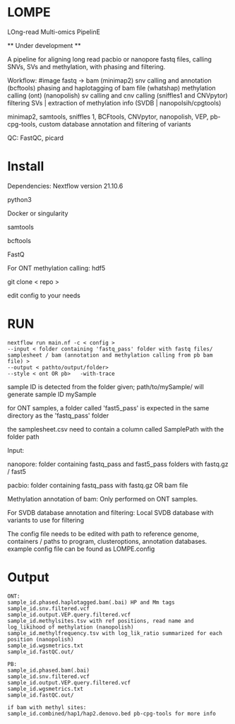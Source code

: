 # LOMPE
LOng-read Multi-omics PipelinE

** Under development **

A pipeline for aligning long read pacbio or nanopore fastq files,
calling SNVs, SVs and methylation, 
with phasing and filtering. 


Workflow: #image
fastq -> bam (minimap2)
snv calling and annotation (bcftools)
phasing and haplotagging of bam file (whatshap)
methylation calling (ont) (nanopolish)
sv calling and cnv calling (sniffles1 and CNVpytor)
filtering SVs | extraction of methylation info (SVDB | nanopolsih/cpgtools)


minimap2, samtools, sniffles 1, BCFtools, CNVpytor, nanopolish, VEP, pb-cpg-tools, custom database annotation and filtering of variants


QC: 
FastQC, picard

# Install

Dependencies:
Nextflow version 21.10.6

python3

Docker or singularity

samtools 

bcftools  

FastQ

For ONT methylation calling: hdf5

git clone < repo >

edit config to your needs

# RUN
    nextflow run main.nf -c < config > 
    --input < folder containing 'fastq_pass' folder with fastq files/ samplesheet / bam (annotation and methylation calling from pb bam file) > 
    --output < pathto/output/folder>
    --style < ont OR pb>   -with-trace 


sample ID is detected from the folder given; path/to/mySample/ will generate sample ID mySample

for ONT samples, a folder called 'fast5_pass' is expected in the same directory as the 'fastq_pass' folder

the samplesheet.csv need to contain a column called SamplePath with the folder path

Input:

nanopore: folder containing fastq_pass and fast5_pass folders with fastq.gz / fast5 

pacbio: folder containing fastq_pass with fastq.gz OR bam file

Methylation annotation of bam:
Only performed on ONT samples. 

For SVDB database annotation and filtering:
Local SVDB database with variants to use for filtering

The config file needs to be edited with path to reference genome, containers / paths to program, 
clusteroptions, annotation databases. 
example config file can be found as LOMPE.config

# Output
    ONT: 
    sample_id.phased.haplotagged.bam(.bai) HP and Mm tags 
    sample_id.snv.filtered.vcf
    sample_id.output.VEP.query.filtered.vcf
    sample_id.methylsites.tsv with ref positions, read name and log_likihood of methylation (nanopolish)
    sample_id.methylfrequency.tsv with log_lik_ratio summarized for each position (nanopolish)
    sample_id.wgsmetrics.txt
    sample_id.fastQC.out/

    PB: 
    sample_id.phased.bam(.bai)
    sample_id.snv.filtered.vcf
    sample_id.output.VEP.query.filtered.vcf
    sample_id.wgsmetrics.txt
    sample_id.fastQC.out/

    if bam with methyl sites:
    sample_id.combined/hap1/hap2.denovo.bed pb-cpg-tools for more info
